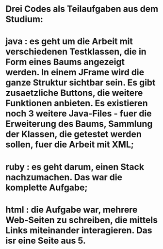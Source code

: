 # Drei Codes als Teilaufgaben aus dem Studium:
# java : es geht um die Arbeit mit verschiedenen Testklassen, die in Form eines Baums angezeigt werden. In einem JFrame wird die ganze     Struktur sichtbar sein. Es gibt zusaetzliche Buttons, die weitere Funktionen anbieten. Es existieren noch 3 weitere Java-Files -          fuer die Erweiterung des Baums, Sammlung der Klassen, die getestet werden sollen, fuer die Arbeit mit XML;
# ruby : es geht darum, einen Stack nachzumachen. Das war die komplette Aufgabe;
# html : die Aufgabe war, mehrere Web-Seiten zu schreiben, die mittels Links miteinander interagieren. Das isr eine Seite aus 5.

